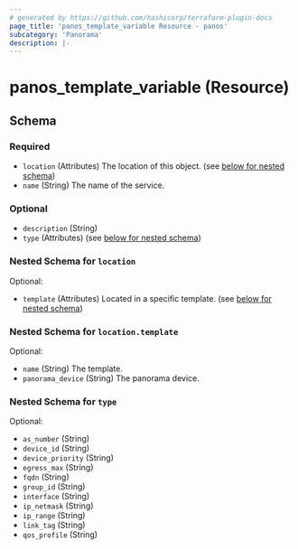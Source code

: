 ```yaml
---
# generated by https://github.com/hashicorp/terraform-plugin-docs
page_title: 'panos_template_variable Resource - panos'
subcategory: 'Panorama'
description: |-
---
```


# panos_template_variable (Resource)

<!-- schema generated by tfplugindocs -->

## Schema

### Required

- `location` (Attributes) The location of this object. (see [below for nested schema](#nestedatt--location))
- `name` (String) The name of the service.

### Optional

- `description` (String)
- `type` (Attributes) (see [below for nested schema](#nestedatt--type))

<a id="nestedatt--location"></a>

### Nested Schema for `location`

Optional:

- `template` (Attributes) Located in a specific template. (see [below for nested schema](#nestedatt--location--template))

<a id="nestedatt--location--template"></a>

### Nested Schema for `location.template`

Optional:

- `name` (String) The template.
- `panorama_device` (String) The panorama device.

<a id="nestedatt--type"></a>

### Nested Schema for `type`

Optional:

- `as_number` (String)
- `device_id` (String)
- `device_priority` (String)
- `egress_max` (String)
- `fqdn` (String)
- `group_id` (String)
- `interface` (String)
- `ip_netmask` (String)
- `ip_range` (String)
- `link_tag` (String)
- `qos_profile` (String)
